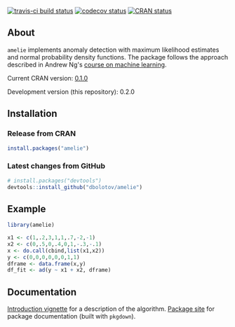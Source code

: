 
<!-- README.md is generated from README.Rmd. Please edit that file -->
[![travis-ci build status](https://travis-ci.org/dbolotov/amelie.svg?branch=master)](https://travis-ci.org/dbolotov/amelie) [![codecov status](https://codecov.io/gh/dbolotov/amelie/branch/master/graph/badge.svg)](https://codecov.io/gh/dbolotov/amelie) [![CRAN status](https://www.r-pkg.org/badges/version/amelie)](https://cran.r-project.org/package=amelie)

About
-----

`amelie` implements anomaly detection with maximum likelihood estimates and normal probability density functions. The package follows the approach described in Andrew Ng's [course on machine learning](https://www.coursera.org/learn/machine-learning).

Current CRAN version: [0.1.0](https://cran.r-project.org/web/packages/amelie/index.html)

Development version (this repository): 0.2.0

Installation
------------

### Release from CRAN

``` r
install.packages("amelie")
```

### Latest changes from GitHub

``` r
# install.packages("devtools")
devtools::install_github("dbolotov/amelie")
```

Example
-------

``` r
library(amelie)

x1 <- c(1,.2,3,1,1,.7,-2,-1)
x2 <- c(0,.5,0,.4,0,1,-.3,-.1)
x <- do.call(cbind,list(x1,x2))
y <- c(0,0,0,0,0,0,1,1)
dframe <- data.frame(x,y)
df_fit <- ad(y ~ x1 + x2, dframe)
```

Documentation
-------------

[Introduction vignette](https://cran.r-project.org/web/packages/amelie/vignettes/amelie-introduction.html) for a description of the algorithm. [Package site](https://dbolotov.github.io/amelie/) for package documentation (built with `pkgdown`).
